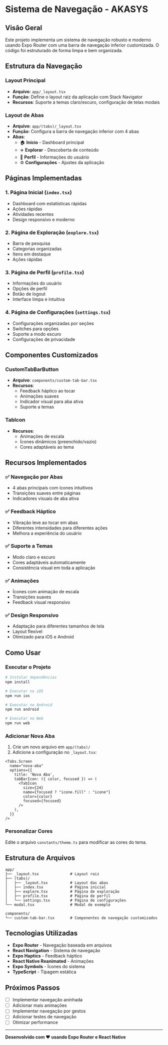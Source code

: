 # Sistema de Navegação - AKASYS

## Visão Geral

Este projeto implementa um sistema de navegação robusto e moderno usando Expo Router com uma barra de navegação inferior customizada. O código foi estruturado de forma limpa e bem organizada.

## Estrutura da Navegação

### Layout Principal
- **Arquivo**: `app/_layout.tsx`
- **Função**: Define o layout raiz da aplicação com Stack Navigator
- **Recursos**: Suporte a temas claro/escuro, configuração de telas modais

### Layout de Abas
- **Arquivo**: `app/(tabs)/_layout.tsx`
- **Função**: Configura a barra de navegação inferior com 4 abas
- **Abas**:
  - 🏠 **Início** - Dashboard principal
  - ✈️ **Explorar** - Descoberta de conteúdo
  - 👤 **Perfil** - Informações do usuário
  - ⚙️ **Configurações** - Ajustes da aplicação

## Páginas Implementadas

### 1. Página Inicial (`index.tsx`)
- Dashboard com estatísticas rápidas
- Ações rápidas
- Atividades recentes
- Design responsivo e moderno

### 2. Página de Exploração (`explore.tsx`)
- Barra de pesquisa
- Categorias organizadas
- Itens em destaque
- Ações rápidas

### 3. Página de Perfil (`profile.tsx`)
- Informações do usuário
- Opções de perfil
- Botão de logout
- Interface limpa e intuitiva

### 4. Página de Configurações (`settings.tsx`)
- Configurações organizadas por seções
- Switches para opções
- Suporte a modo escuro
- Configurações de privacidade

## Componentes Customizados

### CustomTabBarButton
- **Arquivo**: `components/custom-tab-bar.tsx`
- **Recursos**:
  - Feedback háptico ao tocar
  - Animações suaves
  - Indicador visual para aba ativa
  - Suporte a temas

### TabIcon
- **Recursos**:
  - Animações de escala
  - Ícones dinâmicos (preenchido/vazio)
  - Cores adaptáveis ao tema

## Recursos Implementados

### ✅ Navegação por Abas
- 4 abas principais com ícones intuitivos
- Transições suaves entre páginas
- Indicadores visuais de aba ativa

### ✅ Feedback Háptico
- Vibração leve ao tocar em abas
- Diferentes intensidades para diferentes ações
- Melhora a experiência do usuário

### ✅ Suporte a Temas
- Modo claro e escuro
- Cores adaptáveis automaticamente
- Consistência visual em toda a aplicação

### ✅ Animações
- Ícones com animação de escala
- Transições suaves
- Feedback visual responsivo

### ✅ Design Responsivo
- Adaptação para diferentes tamanhos de tela
- Layout flexível
- Otimizado para iOS e Android

## Como Usar

### Executar o Projeto
```bash
# Instalar dependências
npm install

# Executar no iOS
npm run ios

# Executar no Android
npm run android

# Executar no Web
npm run web
```

### Adicionar Nova Aba
1. Crie um novo arquivo em `app/(tabs)/`
2. Adicione a configuração no `_layout.tsx`:
```tsx
<Tabs.Screen
  name="nova-aba"
  options={{
    title: 'Nova Aba',
    tabBarIcon: ({ color, focused }) => (
      <TabIcon 
        size={24} 
        name={focused ? "icone.fill" : "icone"} 
        color={color}
        focused={focused}
      />
    ),
  }}
/>
```

### Personalizar Cores
Edite o arquivo `constants/theme.ts` para modificar as cores do tema.

## Estrutura de Arquivos

```
app/
├── _layout.tsx              # Layout raiz
├── (tabs)/
│   ├── _layout.tsx          # Layout das abas
│   ├── index.tsx            # Página inicial
│   ├── explore.tsx          # Página de exploração
│   ├── profile.tsx          # Página de perfil
│   └── settings.tsx         # Página de configurações
└── modal.tsx                # Modal de exemplo

components/
└── custom-tab-bar.tsx       # Componentes de navegação customizados
```

## Tecnologias Utilizadas

- **Expo Router** - Navegação baseada em arquivos
- **React Navigation** - Sistema de navegação
- **Expo Haptics** - Feedback háptico
- **React Native Reanimated** - Animações
- **Expo Symbols** - Ícones do sistema
- **TypeScript** - Tipagem estática

## Próximos Passos

- [ ] Implementar navegação aninhada
- [ ] Adicionar mais animações
- [ ] Implementar navegação por gestos
- [ ] Adicionar testes de navegação
- [ ] Otimizar performance

---

**Desenvolvido com ❤️ usando Expo Router e React Native**

